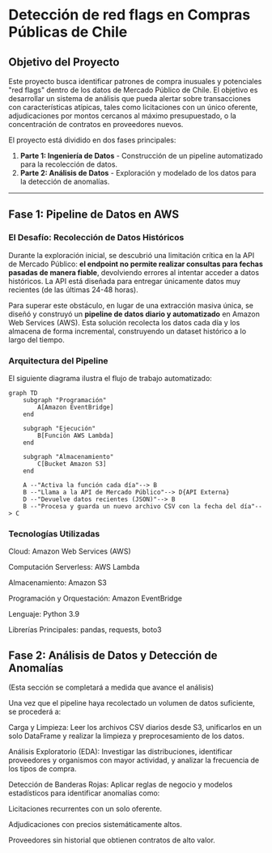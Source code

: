 # Detección de red flags en Compras Públicas de Chile

## Objetivo del Proyecto

Este proyecto busca identificar patrones de compra inusuales y potenciales "red flags" dentro de los datos de Mercado Público de Chile. El objetivo es desarrollar un sistema de análisis que pueda alertar sobre transacciones con características atípicas, tales como licitaciones con un único oferente, adjudicaciones por montos cercanos al máximo presupuestado, o la concentración de contratos en proveedores nuevos.

El proyecto está dividido en dos fases principales:

1.  **Parte 1: Ingeniería de Datos** - Construcción de un pipeline automatizado para la recolección de datos.
2.  **Parte 2: Análisis de Datos** - Exploración y modelado de los datos para la detección de anomalías.

---
## Fase 1: Pipeline de Datos en AWS

### El Desafío: Recolección de Datos Históricos

Durante la exploración inicial, se descubrió una limitación crítica en la API de Mercado Público: **el endpoint no permite realizar consultas para fechas pasadas de manera fiable**, devolviendo errores al intentar acceder a datos históricos. La API está diseñada para entregar únicamente datos muy recientes (de las últimas 24-48 horas).

Para superar este obstáculo, en lugar de una extracción masiva única, se diseñó y construyó un **pipeline de datos diario y automatizado** en Amazon Web Services (AWS). Esta solución recolecta los datos cada día y los almacena de forma incremental, construyendo un dataset histórico a lo largo del tiempo.

### Arquitectura del Pipeline

El siguiente diagrama ilustra el flujo de trabajo automatizado:

```mermaid
graph TD
    subgraph "Programación"
        A[Amazon EventBridge]
    end

    subgraph "Ejecución"
        B[Función AWS Lambda]
    end

    subgraph "Almacenamiento"
        C[Bucket Amazon S3]
    end

    A --"Activa la función cada día"--> B
    B --"Llama a la API de Mercado Público"--> D{API Externa}
    D --"Devuelve datos recientes (JSON)"--> B
    B --"Procesa y guarda un nuevo archivo CSV con la fecha del día"--> C
```

### Tecnologías Utilizadas
Cloud: Amazon Web Services (AWS)

Computación Serverless: AWS Lambda

Almacenamiento: Amazon S3

Programación y Orquestación: Amazon EventBridge

Lenguaje: Python 3.9

Librerías Principales: pandas, requests, boto3

## Fase 2: Análisis de Datos y Detección de Anomalías
(Esta sección se completará a medida que avance el análisis)

Una vez que el pipeline haya recolectado un volumen de datos suficiente, se procederá a:

Carga y Limpieza: Leer los archivos CSV diarios desde S3, unificarlos en un solo DataFrame y realizar la limpieza y preprocesamiento de los datos.

Análisis Exploratorio (EDA): Investigar las distribuciones, identificar proveedores y organismos con mayor actividad, y analizar la frecuencia de los tipos de compra.

Detección de Banderas Rojas: Aplicar reglas de negocio y modelos estadísticos para identificar anomalías como:

Licitaciones recurrentes con un solo oferente.

Adjudicaciones con precios sistemáticamente altos.

Proveedores sin historial que obtienen contratos de alto valor.

